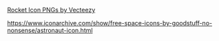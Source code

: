 <a href="https://www.vecteezy.com/free-png/rocket-icon">Rocket Icon PNGs by Vecteezy</a>

https://www.iconarchive.com/show/free-space-icons-by-goodstuff-no-nonsense/astronaut-icon.html
